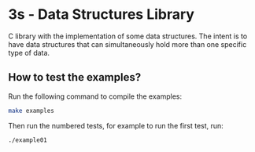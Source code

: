 # 3s - Data Structures Library
C library with the implementation of some data structures.
The intent is to have data structures that can simultaneously hold more than one specific type of data.

## How to test the examples?

Run the following command to compile the examples:

```bash
make examples
```

Then run the numbered tests, for example to run the first test, run:

```bash
./example01
```